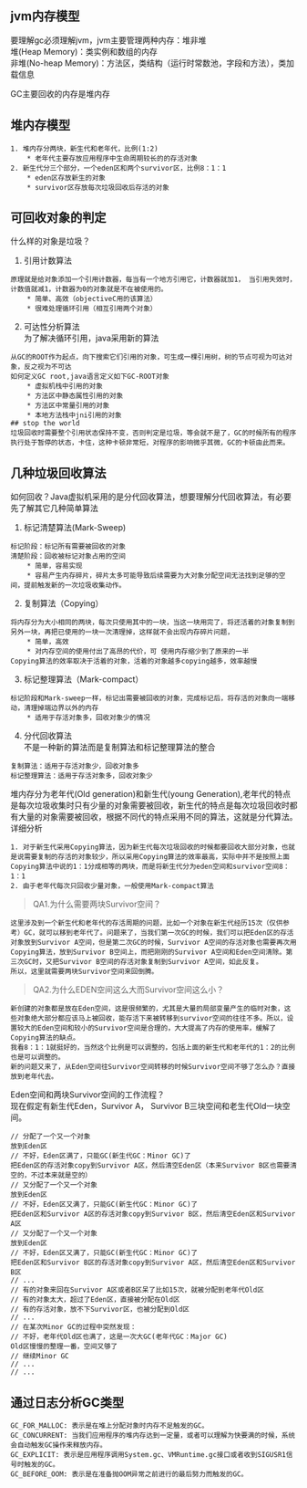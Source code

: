 ## jvm内存模型
要理解gc必须理解jvm，jvm主要管理两种内存：堆非堆  
堆(Heap Memory)：类实例和数组的内存  
非堆(No-heap Memory)：方法区，类结构（运行时常数池，字段和方法），类加载信息  

GC主要回收的内存是堆内存  

## 堆内存模型  
```
1. 堆内存分两块，新生代和老年代，比例(1:2)
    * 老年代主要存放应用程序中生命周期较长的的存活对象
2. 新生代分三个部分，一个eden区和两个survivor区，比例8：1：1
    * eden区存放新生的对象
    * survivor区存放每次垃圾回收后存活的对象
```
## 可回收对象的判定   
什么样的对象是垃圾？
1. 引用计数算法 
```
原理就是给对象添加一个引用计数器，每当有一个地方引用它，计数器就加1， 当引用失效时，计数值就减1，计数器为0的对象就是不在被使用的。
    * 简单、高效（objectiveC用的该算法）
    * 很难处理循环引用（相互引用两个对象）
```
2. 可达性分析算法  
为了解决循环引用，java采用新的算法
```
从GC的ROOT作为起点，向下搜索它们引用的对象，可生成一棵引用树，树的节点可视为可达对象，反之视为不可达
如何定义GC root,java语言定义如下GC-ROOT对象
    * 虚拟机栈中引用的对象
    * 方法区中静态属性引用的对象
    * 方法区中常量引用的对象
    * 本地方法栈中jni引用的对象
## stop the world   
垃圾回收时需要整个引用状态保持不变，否则判定是垃圾，等会就不是了，GC的时候所有的程序执行处于暂停的状态，卡住，这种卡顿非常短，对程序的影响微乎其微，GC的卡顿由此而来。

```  
## 几种垃圾回收算法  
如何回收？Java虚拟机采用的是分代回收算法，想要理解分代回收算法，有必要先了解其它几种简单算法
1. 标记清楚算法(Mark-Sweep)  
```
标记阶段：标记所有需要被回收的对象
清楚阶段：回收被标记对象占用的空间
    * 简单，容易实现
    * 容易产生内存碎片，碎片太多可能导致后续需要为大对象分配空间无法找到足够的空间，提前触发新的一次垃圾收集动作。
```  
2. 复制算法（Copying）  
```
将内存分为大小相同的两块，每次只使用其中的一块，当这一块用完了，将还活着的对象复制到另外一块，再把已使用的一块一次清理掉，这样就不会出现内存碎片问题，
    * 简单，高效
    * 对内存空间的使用付出了高昂的代价，可 使用内存缩少到了原来的一半
Copying算法的效率取决于活着的对象，活着的对象越多copying越多，效率越慢
``` 
3. 标记整理算法（Mark-compact）
```
标记阶段和Mark-sweep一样，标记出需要被回收的对象，完成标记后，将存活的对象向一端移动，清理掉端边界以外的内存
    * 适用于存活对象多，回收对象少的情况
```  

4. 分代回收算法  
不是一种新的算法而是复制算法和标记整理算法的整合  
```
复制算法：适用于存活对象少，回收对象多
标记整理算法：适用于存活对象多，回收对象少
```  
堆内存分为老年代(Old generation)和新生代(young Generation),老年代的特点是每次垃圾收集时只有少量的对象需要被回收，新生代的特点是每次垃圾回收时都有大量的对象需要被回收，根据不同代的特点采用不同的算法，这就是分代算法。  
详细分析  
```
1. 对于新生代采用Copying算法，因为新生代每次垃圾回收的时候都要回收大部分对象，也就是说需要复制的存活的对象较少，所以采用Copying算法的效率最高，实际中并不是按照上面Copying算法中说的1：1分成相等的两块，而是将新生代分为eden空间和survivor空间8：1：1
2. 由于老年代每次只回收少量对象，一般使用Mark-compact算法
```  

> QA1.为什么需要两块Survivor空间？
```
这里涉及到一个新生代和老年代的存活周期的问题，比如一个对象在新生代经历15次（仅供参考）GC，就可以移到老年代了。问题来了，当我们第一次GC的时候，我们可以把Eden区的存活对象放到Survivor A空间，但是第二次GC的时候，Survivor A空间的存活对象也需要再次用Copying算法，放到Survivor B空间上，而把刚刚的Survivor A空间和Eden空间清除。第三次GC时，又把Survivor B空间的存活对象复制到Survivor A空间，如此反复。
所以，这里就需要两块Survivor空间来回倒腾。
```
> QA2.为什么EDEN空间这么大而Survivor空间这么小？
```
新创建的对象都是放在Eden空间，这是很频繁的，尤其是大量的局部变量产生的临时对象，这些对象绝大部分都应该马上被回收，能存活下来被转移到survivor空间的往往不多。所以，设置较大的Eden空间和较小的Survivor空间是合理的，大大提高了内存的使用率，缓解了Copying算法的缺点。
我看8：1：1就挺好的，当然这个比例是可以调整的，包括上面的新生代和老年代的1：2的比例也是可以调整的。
新的问题又来了，从Eden空间往Survivor空间转移的时候Survivor空间不够了怎么办？直接放到老年代去。
```

Eden空间和两块Survivor空间的工作流程？  
现在假定有新生代Eden，Survivor A， Survivor B三块空间和老生代Old一块空间。  
```
// 分配了一个又一个对象
放到Eden区
// 不好，Eden区满了，只能GC(新生代GC：Minor GC)了
把Eden区的存活对象copy到Survivor A区，然后清空Eden区（本来Survivor B区也需要清空的，不过本来就是空的）
// 又分配了一个又一个对象
放到Eden区
// 不好，Eden区又满了，只能GC(新生代GC：Minor GC)了
把Eden区和Survivor A区的存活对象copy到Survivor B区，然后清空Eden区和Survivor A区
// 又分配了一个又一个对象
放到Eden区
// 不好，Eden区又满了，只能GC(新生代GC：Minor GC)了
把Eden区和Survivor B区的存活对象copy到Survivor A区，然后清空Eden区和Survivor B区
// ...
// 有的对象来回在Survivor A区或者B区呆了比如15次，就被分配到老年代Old区
// 有的对象太大，超过了Eden区，直接被分配在Old区
// 有的存活对象，放不下Survivor区，也被分配到Old区
// ...
// 在某次Minor GC的过程中突然发现：
// 不好，老年代Old区也满了，这是一次大GC(老年代GC：Major GC)
Old区慢慢的整理一番，空间又够了
// 继续Minor GC
// ...
// ...
```  
## 通过日志分析GC类型  
```
GC_FOR_MALLOC: 表示是在堆上分配对象时内存不足触发的GC。
GC_CONCURRENT: 当我们应用程序的堆内存达到一定量，或者可以理解为快要满的时候，系统会自动触发GC操作来释放内存。
GC_EXPLICIT: 表示是应用程序调用System.gc、VMRuntime.gc接口或者收到SIGUSR1信号时触发的GC。
GC_BEFORE_OOM: 表示是在准备抛OOM异常之前进行的最后努力而触发的GC。
```